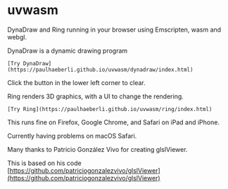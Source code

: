 # uvwasm

DynaDraw and Ring running in your browser using Emscripten, wasm and webgl.


DynaDraw is a dynamic drawing program

    [Try DynaDraw](https://paulhaeberli.github.io/uvwasm/dynadraw/index.html)

Click the button in the lower left corner to clear.


Ring renders 3D graphics, with a UI to change the rendering.

    [Try Ring](https://paulhaeberli.github.io/uvwasm/ring/index.html)


This runs fine on Firefox, Google Chrome, and Safari on iPad and iPhone.

Currently having problems on macOS Safari.

Many thanks to Patricio González Vivo for creating glslViewer.

This is based on his code [https://github.com/patriciogonzalezvivo/glslViewer](https://github.com/patriciogonzalezvivo/glslViewer)

